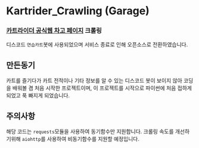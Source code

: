 # Kartrider_Crawling (Garage)

### [카트라이더 공식웹 차고 페이지](https://kart.nexon.com/Garage/Main?strRiderID=InsanePhin) 크롤링

디스코드 `연습카트`봇에 사용되었으며 서비스 종료로 인해 오픈소스로 전환하였습니다.

## 만든동기

카트를 즐기다가 카트 전적이나 기타 정보를 알 수 있는 디스코드 봇이 보이지 않아 코딩을 배워볼 겸 처음 시작한 프로젝트이며,
이 프로젝트를 시작으로 파이썬에 처음 접하게 되었고 푹 빠지게 되었습니다.

## 주의사항

해당 코드는 `requests`모듈을 사용하여 동기함수만 지원합니다. 
크롤링 속도를 개선하기위해 `aiohttp`를 사용하여 비동기함수를 지원할 예정입니다.
